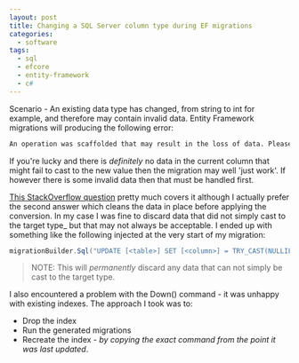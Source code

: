 ```yaml
---
layout: post
title: Changing a SQL Server column type during EF migrations
categories:
  - software
tags:
  - sql
  - efcore
  - entity-framework
  - c#
---
```


Scenario - An existing data type has changed, from string to int for example, and therefore may contain invalid data. Entity Framework migrations will producing the following error:

```sh
An operation was scaffolded that may result in the loss of data. Please review the migration for accuracy.
```

If you're lucky and there is _definitely_ no data in the current column that might fail to cast to the new value then the migration may well 'just work'.
If however there is some invalid data then that must be handled first.

[This StackOverflow question](https://stackoverflow.com/questions/14837168/ef5-code-first-changing-a-column-type-with-migrations) pretty much covers it although I actually prefer the second answer which cleans the data in place before applying the conversion.
In my case I was fine to discard data that did not simply cast to the target type\_ but that may not always be acceptable. I ended up with something like the following injected at the very start of my migration:

```csharp
migrationBuilder.Sql("UPDATE [<table>] SET [<column>] = TRY_CAST(NULLIF([<column>],'') AS type)");
```

> NOTE: This will _permanently_ discard any data that can not simply be cast to the target type.

I also encountered a problem with the Down() command - it was unhappy with existing indexes. The approach I took was to:

- Drop the index
- Run the generated migrations
- Recreate the index - _by copying the exact command from the point it was last updated_.

